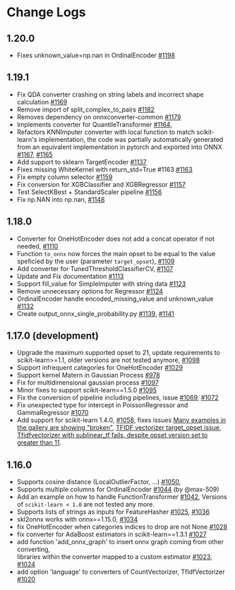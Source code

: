 # Change Logs

## 1.20.0

* Fixes unknown_value=np.nan in OrdinalEncoder
  [#1198](https://github.com/onnx/sklearn-onnx/issues/1198)

## 1.19.1

* Fix QDA converter crashing on string labels and incorrect shape calculation
  [#1169](https://github.com/onnx/sklearn-onnx/issues/1169)
* Remove import of split_complex_to_pairs
  [#1182](https://github.com/onnx/sklearn-onnx/issues/1182)
* Removes dependency on onnxconverter-common
  [#1179](https://github.com/onnx/sklearn-onnx/issues/1179)
* Implements converter for QuantileTransformer
  [#1164](https://github.com/onnx/sklearn-onnx/issues/1164),
* Refactors KNNImputer converter with local function to match
  scikit-learn's implementation, the code was partially
  automatically generated from an equivalent implementation
  in pytorch and exported into ONNX
  [#1167](https://github.com/onnx/sklearn-onnx/issues/1167),
  [#1165](https://github.com/onnx/sklearn-onnx/issues/1165)
* Add support to sklearn TargetEncoder
  [#1137](https://github.com/onnx/sklearn-onnx/issues/1137)
* Fixes missing WhiteKernel with return_std=True #1163
  [#1163](https://github.com/onnx/sklearn-onnx/issues/1163)
* Fix empty column selector
  [#1159](https://github.com/onnx/sklearn-onnx/issues/1159)
* Fix conversion for XGBClassifier and XGBRegressor
  [#1157](https://github.com/onnx/sklearn-onnx/issues/1157)
* Test SelectKBest + StandardScaler pipeline
  [#1156](https://github.com/onnx/sklearn-onnx/issues/1156)
* Fix np.NAN into np.nan,
  [#1148](https://github.com/onnx/sklearn-onnx/issues/1148)

## 1.18.0

* Converter for OneHotEncoder does not add a concat operator if not needed,
  [#1110](https://github.com/onnx/sklearn-onnx/pull/1110)
* Function ``to_onnx`` now forces the main opset to be equal to the
  value speficied by the user (parameter ``target_opset``),
  [#1109](https://github.com/onnx/sklearn-onnx/pull/1109)
* Add converter for TunedThresholdClassifierCV,
  [#1107](https://github.com/onnx/sklearn-onnx/pull/1107)
* Update and Fix documentation
  [#1113](https://github.com/onnx/sklearn-onnx/pull/1113)
* Support fill_value for SimpleImputer with string data
  [#1123](https://github.com/onnx/sklearn-onnx/pull/1123)
* Remove unnecessary options for Regressor
  [#1124](https://github.com/onnx/sklearn-onnx/pull/1124)
* OrdinalEncoder handle encoded_missing_value and unknown_value
  [#1132](https://github.com/onnx/sklearn-onnx/pull/1132)
* Create output_onnx_single_probability.py
  [#1139](https://github.com/onnx/sklearn-onnx/pull/1139),
  [#1141](https://github.com/onnx/sklearn-onnx/pull/1141)

## 1.17.0 (development)

* Upgrade the maximum supported opset to 21,
  update requirements to scikit-learn>=1.1,
  older versions are not tested anymore,
  [#1098](https://github.com/onnx/sklearn-onnx/pull/1098)
* Support infrequent categories for OneHotEncoder
  [#1029](https://github.com/onnx/sklearn-onnx/pull/1029)
* Support kernel Matern in Gaussian Process
  [#978](https://github.com/onnx/sklearn-onnx/pull/978)
* Fix for multidimensional gaussian process
  [#1097](https://github.com/onnx/sklearn-onnx/pull/1097)
* Minor fixes to support scikit-learn==1.5.0
  [#1095](https://github.com/onnx/sklearn-onnx/pull/1095)
* Fix the conversion of pipeline including pipelines,
  issue [#1069](https://github.com/onnx/sklearn-onnx/pull/1069),
  [#1072](https://github.com/onnx/sklearn-onnx/pull/1072)
* Fix unexpected type for intercept in PoissonRegressor and GammaRegressor
  [#1070](https://github.com/onnx/sklearn-onnx/pull/1070)
* Add support for scikit-learn 1.4.0,
  [#1058](https://github.com/onnx/sklearn-onnx/pull/1058),
  fixes issues [Many examples in the gallery are showing "broken"](https://github.com/onnx/sklearn-onnx/pull/1057),
  [TFIDF vectorizer target_opset issue](https://github.com/onnx/sklearn-onnx/pull/1055),
  [Tfidfvectorizer with sublinear_tf fails, despite opset version set to greater than 11](https://github.com/onnx/sklearn-onnx/pull/996).

## 1.16.0

* Supports cosine distance (LocalOutlierFactor, ...)
  [#1050](https://github.com/onnx/sklearn-onnx/pull/1050),
* Supports multiple columns for OrdinalEncoder
  [#1044](https://github.com/onnx/sklearn-onnx/pull/1044) (by @max-509)
* Add an example on how to handle FunctionTransformer
  [#1042](https://github.com/onnx/sklearn-onnx/pull/1042),
  Versions of `scikit-learn < 1.0` are not tested any more.
* Supports lists of strings as inputs for FeatureHasher
  [#1025](https://github.com/onnx/sklearn-onnx/pull/1036),
  [#1036](https://github.com/onnx/sklearn-onnx/pull/1036)
* skl2onnx works with onnx==1.15.0,
  [#1034](https://github.com/onnx/sklearn-onnx/pull/1034)
* fix OneHotEncoder when categories indices to drop are not None
  [#1028](https://github.com/onnx/sklearn-onnx/pull/1028)
* fix converter for AdaBoost estimators in scikit-learn==1.3.1
  [#1027](https://github.com/onnx/sklearn-onnx/pull/1027)
* add function 'add_onnx_graph' to insert onnx graph coming from other converting,  
  libraries within the converter mapped to a custom estimator
  [#1023](https://github.com/onnx/sklearn-onnx/pull/1023),
  [#1024](https://github.com/onnx/sklearn-onnx/pull/1024)
* add option 'language' to converters of CountVectorizer, TfIdfVectorizer
  [#1020](https://github.com/onnx/sklearn-onnx/pull/1020)
